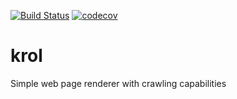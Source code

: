 [![Build Status](https://travis-ci.org/mvaduva87/krol.svg?branch=master)](https://travis-ci.org/mvaduva87/krol)
[![codecov](https://codecov.io/gh/mvaduva87/krol/branch/master/graph/badge.svg)](https://codecov.io/gh/mvaduva87/krol)
# krol

Simple web page renderer with crawling capabilities